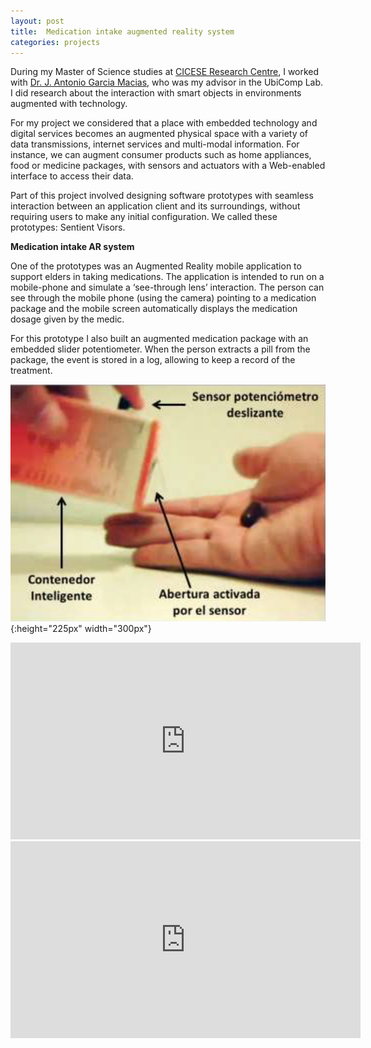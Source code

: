```yaml
---
layout: post
title:  Medication intake augmented reality system
categories: projects
---
```

During my Master of Science studies at [CICESE Research Centre](https://www.cicese.edu.mx), I worked with [Dr. J. Antonio Garcia Macias](http://usuario.cicese.mx/~jagm), who was my advisor in the UbiComp Lab. I did research about the interaction with smart objects in environments augmented with technology.

For my project we considered that a place with embedded technology and digital services becomes an augmented physical space with a variety of data transmissions, internet services and multi-modal information. For instance, we can augment consumer products such as home appliances, food or medicine packages, with sensors and actuators with a Web-enabled interface to access their data.

Part of this project involved designing software prototypes with seamless interaction between an application client and its surroundings, without requiring users to make any initial configuration. We called these prototypes: Sentient Visors.

**Medication intake AR system**

One of the prototypes was an Augmented Reality mobile application to support elders in taking medications. The application is intended to run on a mobile-phone and simulate a ‘see-through lens’ interaction. The person can see through the mobile phone (using the camera) pointing to a medication package and the mobile screen automatically displays the medication dosage given by the medic.

For this prototype I also built an augmented medication package with an embedded slider potentiometer. When the person extracts a pill from the package, the event is stored in a log, allowing to keep a record of the treatment.

![smart medication package](/assets/images/smartmedication.png){:height="225px" width="300px"}

<iframe width="560" height="315" src="https://www.youtube.com/embed/YFNRb24b6AI" frameborder="0" allow="accelerometer; autoplay; encrypted-media; gyroscope; picture-in-picture" allowfullscreen></iframe>

<iframe width="560" height="315" src="https://www.youtube.com/embed/hu8NM_MJmNw" frameborder="0" allow="accelerometer; autoplay; encrypted-media; gyroscope; picture-in-picture" allowfullscreen></iframe>